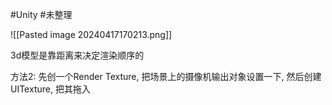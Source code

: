 #Unity #未整理 

![[Pasted image 20240417170213.png]]


3d模型是靠距离来决定渲染顺序的

方法2:
先创一个Render Texture, 把场景上的摄像机输出对象设置一下, 然后创建UITexture, 把其拖入


